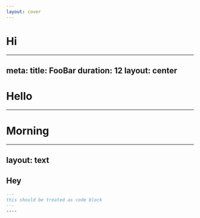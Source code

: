 ```yaml
---
layout: cover
---
```

# Hi
---
meta:
  title: FooBar
  duration: 12
layout: center
---
# Hello
<!-- This is notes -->
---

# Morning
---
layout: text
---
<!-- This is not notes -->
Hey
---

```md
---
this should be treated as code block
---
----
```
